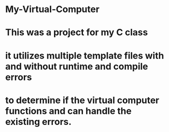# My-Virtual-Computer
# This was a project for my C class
# it utilizes multiple template files with and without runtime and compile errors 
# to determine if the virtual computer functions and can handle the existing errors.
